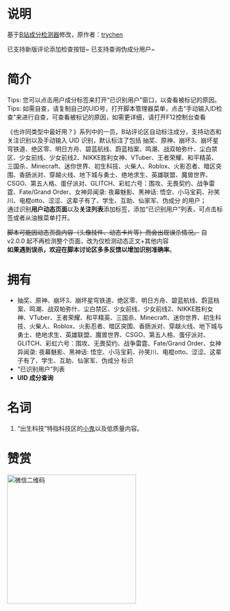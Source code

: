 # 说明

基于[B站成分检测器](https://greasyfork.org/zh-CN/scripts/451164)修改，原作者：[trychen](https://greasyfork.org/zh-CN/users/323392-trychen)

已支持新版评论添加检查按钮~ 已支持查询伪成分用户~

# 简介

Tips: 您可以点击用户成分标签来打开“已识别用户”窗口，以查看被标记的原因。  
Tips: 如需自查，请复制自己的UID号，打开脚本管理器菜单，点击“手动输入ID检查”来进行自查，可查看被标记的原因，如需更详细，请打开F12控制台查看  
  
《也许同类型中最好用？》系列中的一员，B站评论区自动标注成分，支持动态和关注识别以及手动输入 UID 识别，默认标注了包括 抽奖、原神、崩坏3、崩坏星穹铁道、绝区零、明日方舟、碧蓝航线、蔚蓝档案、鸣潮、战双帕弥什、尘白禁区、少女前线、少女前线2、NIKKE胜利女神、VTuber、王者荣耀、和平精英、三国杀、Minecraft、迷你世界、初生科技、火柴人、Roblox、火影忍者、暗区突围、香肠派对、穿越火线、地下城与勇士、绝地求生、英雄联盟、魔兽世界、CSGO、第五人格、蛋仔派对、GLITCH、彩虹六号：围攻、无畏契约、战争雷霆、Fate/Grand Order、女神异闻录: 夜幕魅影、黑神话: 悟空、小马宝莉、孙笑川、电棍otto、涩涩、这辈子有了、学生、互助、仙家军、伪成分 的用户；  
通过识别**用户动态页面**以及**关注列表**添加标签，添加“已识别用户”列表，可点击标签或者从油猴菜单打开。  
  
~~脚本可能因动态页面内容（头像挂件、动态卡片等）而会出现误杀情况。~~ 自 v2.0.0 起不再检测整个页面，改为仅检测动态正文+其他内容  
**如果遇到误杀，欢迎在脚本讨论区多多反馈以增加识别准确率**。

# 拥有

- 抽奖、原神、崩坏3、崩坏星穹铁道、绝区零、明日方舟、碧蓝航线、蔚蓝档案、鸣潮、战双帕弥什、尘白禁区、少女前线、少女前线2、NIKKE胜利女神、VTuber、王者荣耀、和平精英、三国杀、Minecraft、迷你世界、初生科技、火柴人、Roblox、火影忍者、暗区突围、香肠派对、穿越火线、地下城与勇士、绝地求生、英雄联盟、魔兽世界、CSGO、第五人格、蛋仔派对、GLITCH、彩虹六号：围攻、无畏契约、战争雷霆、Fate/Grand Order、女神异闻录: 夜幕魅影、黑神话: 悟空、小马宝莉、孙笑川、电棍otto、涩涩、这辈子有了、学生、互助、仙家军、伪成分 标识
- “已识别用户”列表
- **UID 成分查询**

# 名词

1. “出生科技”特指科技区的[小鬼](https://zh.moegirl.org.cn/%E5%B0%8F%E9%AC%BC)以及低质量内容。

# 赞赏

<img src="https://greasyfork.org/rails/active_storage/blobs/redirect/eyJfcmFpbHMiOnsiZGF0YSI6MTQ5Njk0LCJwdXIiOiJibG9iX2lkIn19--1e4816b53eee84fdaba7448a49298de518c30282/wechat.webp" alt="微信二维码" width="300px" height="300px">
